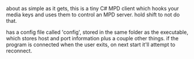 about as simple as it gets, this is a tiny C# MPD client which hooks your media keys and uses them to control an MPD server. hold shift to not do that. 

has a config file called 'config', stored in the same folder as the executable, which stores host and port information plus a couple other things. if the program is connected when the user exits, on next start it'll attempt to reconnect.